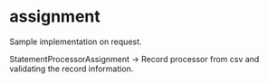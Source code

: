 # assignment
Sample implementation on request.

StatementProcessorAssignment -> Record processor from csv and validating the record information.
